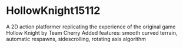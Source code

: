 # HollowKnight15112
A 2D action platformer replicating the experience of the original game Hollow Knight by Team Cherry
Added features: smooth curved terrain, automatic respawns, sidescrolling, rotating axis algorithm
